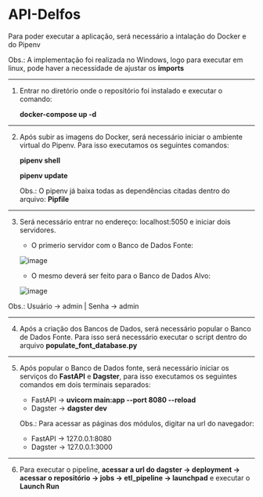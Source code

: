# API-Delfos

Para poder executar a aplicação, será necessário a intalação do Docker e do Pipenv

Obs.: A implementação foi realizada no Windows, logo para executar em linux, pode haver a necessidade de ajustar os **imports**

----------------------------------------------------------------------------------------------------------------------------------

1) Entrar no diretório onde o repositório foi instalado e executar o comando:

   **docker-compose up -d**
   
----------------------------------------------------------------------------------------------------------------------------------

2) Após subir as imagens do Docker, será necessário iniciar o ambiente virtual do Pipenv. Para isso executamos os seguintes comandos:

   **pipenv shell**
   
   **pipenv update**

   Obs.: O pipenv já baixa todas as dependências citadas dentro do arquivo: **Pipfile**
  
---------------------------------------------------------------------------------------------------------------------------------

3) Será necessário entrar no endereço: localhost:5050 e iniciar dois servidores.
    - O primerio servidor com o Banco de Dados Fonte:

     ![image](https://github.com/DiegoBasgal/API-Delfos/assets/73798718/16f4984d-896f-488e-abdb-4b590789aed2)

    - O mesmo deverá ser feito para o Banco de Dados Alvo:

    ![image](https://github.com/DiegoBasgal/API-Delfos/assets/73798718/4d4af22e-3a7c-4f8d-b2e1-141ecd3b551a)


  Obs.: Usuário -> admin | Senha -> admin

---------------------------------------------------------------------------------------------------------------------------------

4) Após a criação dos Bancos de Dados, será necessário popular o Banco de Dados Fonte. Para isso será necessário executar o script
   dentro do arquivo **populate_font_database.py**

---------------------------------------------------------------------------------------------------------------------------------

5) Após popular o Banco de Dados fonte, será necessário iniciar os serviços do **FastAPI** e **Dagster**, para isso executamos os
   seguintes comandos em dois terminais separados:
  
   - FastAPI -> **uvicorn main:app --port 8080 --reload**
   - Dagster -> **dagster dev**
  
   Obs.: Para acessar as páginas dos módulos, digitar na url do navegador:
     - FastAPI -> 127.0.0.1:8080
     - Dagster -> 127.0.0.1:3000

--------------------------------------------------------------------------------------------------------------------------------

6) Para executar o pipeline, **acessar a url do dagster -> deployment -> acessar o repositório -> jobs -> etl_pipeline -> launchpad**
   e executar o **Launch Run**
